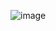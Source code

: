 ![image](https://github.com/TheBaljitSingh/210303108333/assets/46133112/03a30641-755c-4db6-a322-f56ef96c00e0)
